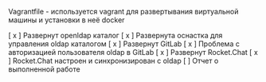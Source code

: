 Vagrantfile - используется vagrant для развертывания виртуальной машины и установки в неё docker

[ x ] Развернут openldap каталог
[ x ] Развернута оснастка для управления oldap каталогом
[ x ] Развернут GitLab
[ x ] Проблема с авторизацией пользователя oldap в GitLab
[ x ] Развернут Rocket.Chat
[ x ] Rocket.Chat настроен и синхронизирован с oldap
[   ] Отчет о выполненной работе

